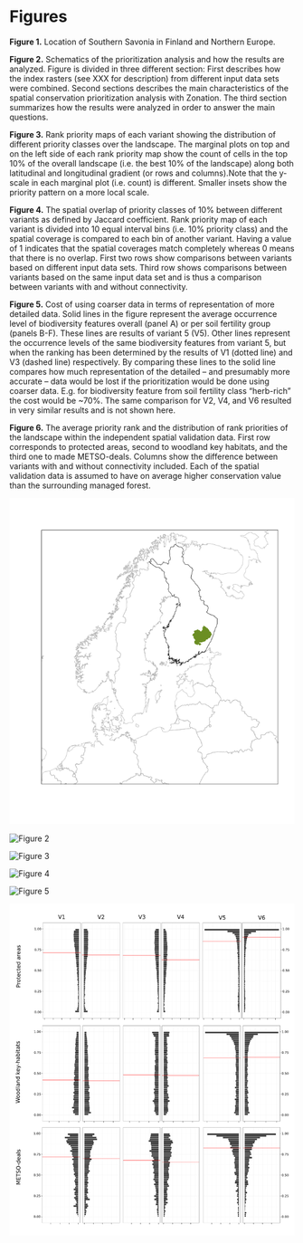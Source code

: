 # Figures

__Figure 1.__ Location of Southern Savonia in Finland and Northern Europe.

__Figure 2.__ Schematics of the prioritization analysis and how the results are analyzed. Figure is divided in three different section: First describes how the index rasters (see XXX for description) from different input data sets were combined. Second sections describes the main characteristics of the spatial conservation prioritization analysis with Zonation. The third section summarizes how the results were analyzed in order to answer the main questions.

__Figure 3.__ Rank priority maps of each variant showing the distribution of different priority classes over the landscape. The marginal plots on top and on the left side of each rank priority map show the count of cells in the top 10% of the overall landscape (i.e. the best 10% of the landscape) along both latitudinal and longitudinal gradient (or rows and columns).Note that the y-scale in each marginal plot (i.e. count) is different. Smaller insets show the priority pattern on a more local scale.

__Figure 4.__ The spatial overlap of priority classes of 10% between different variants as defined by Jaccard coefficient. Rank priority map of each variant is divided into 10 equal interval bins (i.e. 10% priority class) and the spatial coverage is compared to each bin of another variant. Having a value of 1 indicates that the spatial coverages match completely whereas 0 means that there is no overlap. First two rows show comparisons between variants based on different input data sets. Third row shows comparisons between variants based on the same input data set and is thus a comparison between  variants with and without connectivity.

__Figure 5.__ Cost of using coarser data in terms of representation of more detailed data. Solid lines in the figure represent the average occurrence level of biodiversity features overall (panel A) or per soil fertility group (panels B-F). These lines are results of variant 5 (V5). Other lines represent the occurrence levels of the same biodiversity features from variant 5, but when the ranking has been determined by the results of V1 (dotted line) and V3 (dashed line) respectively. By comparing these lines to the solid line compares how much representation of the detailed – and presumably more accurate – data would be lost if the prioritization would be done using coarser data. E.g. for biodiversity feature from soil fertility class “herb-rich” the cost would be ~70%. The same comparison for V2, V4, and V6 resulted in very similar results and is not shown here.

__Figure 6.__ The average priority rank and the distribution of rank priorities of the landscape within the independent spatial validation data. First row corresponds to protected areas, second to woodland key habitats, and the third one to made METSO-deals. Columns show the difference between variants with and without connectivity included. Each of the spatial validation data is assumed to have on average higher conservation value than the surrounding managed forest.

![Figure 1](figs/Figure1/Fig1.png)

![Figure 2](figs/Figure1/Fig2_v2.png)

![Figure 3](figs/Figure2/Fig3.png)

![Figure 4](figs/Figure3/Fig4.png)

![Figure 5](figs/Figure4/Fig5.png)

![Figure 6](figs/Figure6/Fig6_combined.png)
